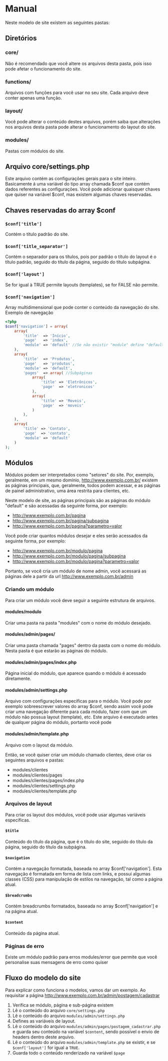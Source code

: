 # Manual

Neste modelo de site existem as seguintes pastas:

## Diretórios

### core/
Não é recomendado que você altere os arquivos desta pasta, pois isso pode afetar o funcionamento do site.

### functions/
Arquivos com funções para você usar no seu site. Cada arquivo deve conter apenas uma função.

### layout/
Você pode alterar o conteúdo destes arquivos, porém saiba que alterações nos arquivos desta pasta pode alterar o funcionamento do layout do site.

### modules/
Pastas com módulos do site.

## Arquivo core/settings.php

Este arquivo contém as configurações gerais para o site inteiro. Basicamente á uma variável do tipo array chamada $conf que contém dados referentes as configurações.
Você pode adicionar quaisquer chaves que quiser na variável $conf, mas existem algumas chaves reservadas.

## Chaves reservadas do array $conf

### `$conf['title']`
Contém o título padrão do site.
### `$conf['title_separator']`
Contém o separador para os títulos, pois por padrão o título do layout é o título padrão, seguido do título da página, seguido do título subpágina.
### `$conf['layout']`
Se for igual à TRUE permite layouts (templates), se for FALSE não permite.
### `$conf['navigation']`
Array multidimensional que pode conter o conteúdo da navegação do site.
Exemplo de navegação

```php
<?php
$conf['navigation'] = array(
    array(
        'title'  => 'Início',
        'page'   => 'index',
        'module' => 'default' //Se não existir "module" define "default" por padrão
    ),
    array(
        'title'  => 'Produtos',
        'page'   => 'produtos',
        'module' => 'default',
        'pages'  => array( //Subpáginas
            array(
                'title' => 'Eletrônicos',
                'page'  => 'eletronicos'
            ),
            array(
                'title' => 'Moveis',
                'page'  => 'moveis'
            )
        ),
    ),
    array(
        'title' => 'Contato',
        'page'  => 'contato',
        'module' => 'default'
    )
);
```

## Módulos

Módulos podem ser interpretados como "setores" do site. Por, exemplo, geralmente, em um mesmo domínio, http://www.exemplo.com.br/ existem as páginas principais, que, geralmente, todos podem acessar, e as páginas de painel administrativo, uma área restrita para clientes, etc.

Neste modelo de site, as páginas principais são as páginas do módulo "default" e são acessadas da seguinte forma, por exemplo:

* http://www.exemplo.com.br/pagina
* http://www.exemplo.com.br/pagina/subpagina
* http://www.exemplo.com.br/pagina?parametro=valor

Você pode criar quantos módulos desejar e eles serão acessados da seguinte forma, por exemplo:

* http://www.exemplo.com.br/modulo/pagina
* http://www.exemplo.com.br/modulo/pagina/subpagina
* http://www.exemplo.com.br/modulo/pagina?parametro=valor

Portanto, se você cria um módulo de nome admin, você acessará as páginas dele a partir da url http://www.exemplo.com.br/admin

### Criando um módulo

Para criar um módulo você deve seguir a seguinte estrutura de arquivos.

#### modules/modulo
Criar uma pasta na pasta "modules" com o nome do módulo desejado.
#### modules/admin/pages/
Criar uma pasta chamada "pages" dentro da pasta com o nome do módulo. Nesta pasta é que estarão as páginas do módulo.
#### modules/admin/pages/index.php
Página inicial do módulo, que aparece quando o módulo é acessado diretamente.
#### modules/admin/settings.php
Arquivo com configurações específicas para o módulo. 
Você pode por exemplo sobreescrever valores do array $conf, sendo assim você pode criar uma navegação diferente para cada módulo, fazer com que um módulo não possua layout (template), etc. 
Este arquivo é executado antes de qualquer página do módulo, portanto você pode
#### modules/admin/template.php
Arquivo com o layout da módulo.


Então, se você quiser criar um módulo chamado clientes, deve criar os seguintes arquivos e pastas:

* modules/clientes
* modules/clientes/pages
* modules/clientes/pages/index.php
* modules/clientes/settings.php
* modules/clientes/template.php

### Arquivos de layout

Para criar os layout dos módulos, você pode usar algumas variáveis específicas.

#### `$title`
Conteúdo do título da página, que é o título do site, seguido do título da página, seguido do título da subpágina.
#### `$navigation`
Contém a navegação formatada, baseada no array $conf['navigation']. Esta navegação é formatada em forma de lista com links, e possui algumas classes (CSS) para manipulação de estilos na navegação, tal como a página atual.
#### `$breadcrumbs`
Contém breadcrumbs formatados, baseada no array $conf['navigation'] e na página atual.
#### `$content`
Conteúdo da página atual.

### Páginas de erro

Existe um módulo padrão para erros modules/error que permite que você personalise suas mensagens de erro como quiser

## Fluxo do modelo do site

Para explicar como funciona o modelos, vamos dar um exemplo.
Ao requisitar a página http://www.exemplo.com.br/admin/postagem/cadastrar

1. Verifica se módulo, página e sub-página existem
2. Lê o conteúdo do arquivo `core/settings.php`
3. Lê o conteúdo do arquivo `modules/admin/settings.php`
4. Defines as variáveis de layout.
5. Lê o conteúdo do arquivo `modules/admin/pages/postagem_cadastrar.php` e guarda seu conteúdo na variável `$content`, sendo possível o envio de headers dentro deste arquivo.
6. Lê o conteúdo do arquivo `modules/admin/template.php` se existir, e se `$conf['layout']` for igual a `TRUE`.
7. Guarda todo o conteúdo renderizado na variável `$page`